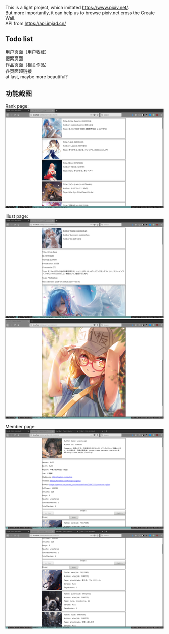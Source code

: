 This is a light project, which imitated <https://www.pixiv.net/>.  
But more importantly, it can help us to browse pixiv.net cross the Greate Wall.  
API from <https://api.imjad.cn/>

## Todo list
用户页面（用户收藏）  
搜索页面  
作品页面（相关作品）  
各页面超链接  
at last, maybe more beautiful?  

## 功能截图
Rank page:  
![](https://raw.githubusercontent.com/TangliziGit/pixivBrowser/master/example/ranklist.png)
  
  
Illust page:
![](https://raw.githubusercontent.com/TangliziGit/pixivBrowser/master/example/paint_detail_1.png)
![](https://raw.githubusercontent.com/TangliziGit/pixivBrowser/master/example/paint_detail_2.png)

Member page:
![](https://raw.githubusercontent.com/TangliziGit/pixivBrowser/master/example/member_page_1.png)
![](https://raw.githubusercontent.com/TangliziGit/pixivBrowser/master/example/member_page_2.png)
